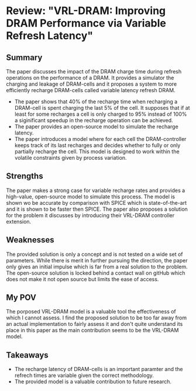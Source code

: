 # Review: "VRL-DRAM: Improving DRAM Performance via Variable Refresh Latency"

## Summary

The paper discusses the impact of the DRAM charge time during refresh operations on the performance of a DRAM. It provides a simulator the charging and leakage of DRAM-cells and it proposes a system to more efficiently recharge DRAM-cells called variable latency refresh DRAM.
- The paper shows that 40% of the recharge time when recharging a DRAM-cell is spent charging the last 5% of the cell. It supposes that if at least for some recharges a cell is only charged to 95% instead of 100% a siginificant speedup in the recharge operation can be achieved.
- The paper provides an open-source model to simulate the recharge latency.
- The paper introduces a model where for each cell the DRAM-controller keeps track of its last recharges and decides whether to fully or only partially recharge the cell. This model is designed to work within the volatile constraints given by process variation.

## Strengths

The paper makes a strong case for variable recharge rates and provides a high-value, open-source model to simulate this process. The model is shown wo be accurate by comparison with SPICE which is state-of-the-art and it is shown to be faster then SPICE. The paper also proposes a solution for the problem it discusses by introducing their VRL-DRAM controller extension.

## Weaknesses

The provided solution is only a concept and is not tested on a wide set of parameters. While there is merit in further pursuing the direction, the paper only gives an initial impulse which is far from a real solution to the problem. The open-source solution is locked behind a contact wall on gitHub which does not make it not open source but limits the ease of access.

## My POV

The porposed VRL-DRAM model is a valuable tool the effectiveness of which I cannot assess. I find the proposed solution to be too far away from an actual implementation to fairly assess it and don't quite understand its place in this paper as the main contribution seems to be the VRL-DRAM model.

## Takeaways

- The recharge latency of DRAM-cells is an important paramter and the refrech times are variable given the correct methodology.
- The provided model is a valuable contribution to future research.
